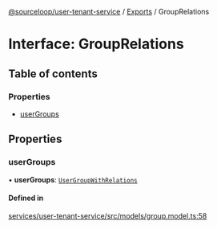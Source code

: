 [@sourceloop/user-tenant-service](../README.md) / [Exports](../modules.md) / GroupRelations

# Interface: GroupRelations

## Table of contents

### Properties

- [userGroups](GroupRelations.md#usergroups)

## Properties

### userGroups

• **userGroups**: [`UserGroupWithRelations`](../modules.md#usergroupwithrelations)

#### Defined in

[services/user-tenant-service/src/models/group.model.ts:58](https://github.com/sourcefuse/loopback4-microservice-catalog/blob/53060ad88/services/user-tenant-service/src/models/group.model.ts#L58)
